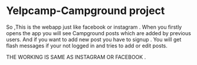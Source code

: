 # Yelpcamp-Campground project

So ,This is the webapp just like facebook or instagram . When you firstly opens the app you will see Campground posts which are added by previous users. And if you want to add new post you have to signup . You will get flash messages if your not logged in and tries to add or edit posts.

THE WORKING IS SAME AS INSTAGRAM OR FACEBOOK .
